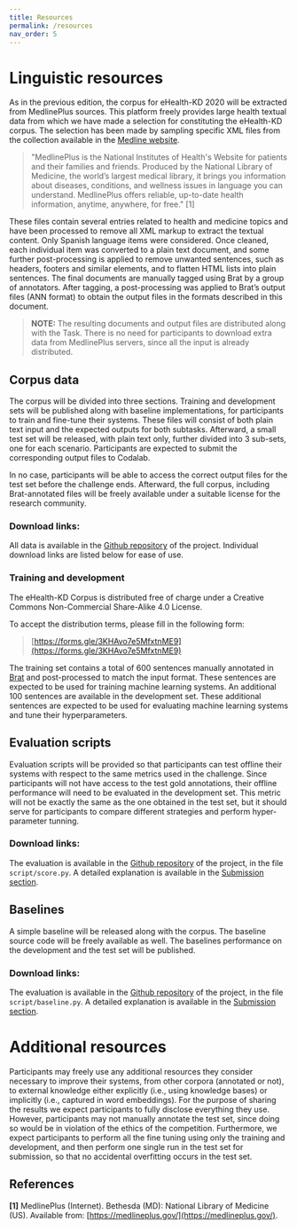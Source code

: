 ```yaml
---
title: Resources
permalink: /resources
nav_order: 5
---
```


# Linguistic resources

As in the previous edition, the corpus for eHealth-KD 2020 will be extracted from MedlinePlus sources.
This platform freely provides large health textual data from which we have made a selection for constituting the eHealth-KD corpus. The selection has been made by sampling specific XML files from the collection available in the [Medline website](https://medlineplus.gov/xml.html).

> "MedlinePlus is the National Institutes of Health's Website for patients and their families and friends. Produced by the National Library of Medicine, the world’s largest medical library, it brings you information about diseases, conditions, and wellness issues in language you can understand. MedlinePlus offers reliable, up-to-date health information, anytime, anywhere, for free." [1]

These files contain several entries related to health and medicine topics and have been processed to remove all XML markup to extract the textual content. Only Spanish language items were considered. Once cleaned, each individual item was converted to a plain text document, and some further post-processing is applied to remove unwanted sentences, such as headers, footers and similar elements, and to flatten HTML lists into plain sentences. The final documents are manually tagged using Brat by a group of annotators. After tagging, a post-processing was applied to Brat’s output files (ANN format) to obtain the output files in the formats described in this document.

> **NOTE:** The resulting documents and output files are distributed along with the Task. There is no need for participants to download extra data from MedlinePlus servers, since all the input is already distributed.

## Corpus data

The corpus will be divided into three sections. Training and development sets will be published along with baseline implementations, for participants to train and fine-tune their systems. These files will consist of both plain text input and the expected outputs for both subtasks. Afterward, a small test set will be released, with plain text only, further divided into 3 sub-sets, one for each scenario. Participants are expected to submit the corresponding output files to Codalab.

In no case, participants will be able to access the correct output files for the test set before the challenge ends. Afterward, the full corpus, including Brat-annotated files will be freely available under a suitable license for the research community.

### Download links:

All data is available in the [Github repository](https://github.com/knowledge-learning/ehealthkd-2020) of the project. Individual download links are listed below for ease of use.

### Training and development

The eHealth-KD Corpus is distributed free of charge under a Creative Commons Non-Commercial Share-Alike 4.0 License.

To accept the distribution terms, please fill in the following form:
> [https://forms.gle/3KHAvo7e5MfxtnME9](https://forms.gle/3KHAvo7e5MfxtnME9)

The training set contains a total of 600 sentences manually annotated in [Brat](http://brat.nlplab.org/) and post-processed to match the input format.
These sentences are expected to be used for training machine learning systems.
An additional 100 sentences are available in the development set.
These additional sentences are expected to be used for evaluating machine learning systems and tune their hyperparameters.

## Evaluation scripts

Evaluation scripts will be provided so that participants can test offline their systems with respect to the same metrics used in the challenge. Since participants will not have access to the test gold annotations, their offline performance will need to be evaluated in the development set. This metric will not be exactly the same as the one obtained in the test set, but it should serve for participants to compare different strategies and perform hyper-parameter tunning.

### **Download links**:

The evaluation is available in the [Github repository](https://github.com/knowledge-learning/ehealthkd-2019) of the project, in the file `script/score.py`.
A detailed explanation is available in the [Submission section](/submission).

## Baselines

A simple baseline will be released along with the corpus. The baseline source code will be freely available as well. The baselines performance on the development and the test set will be published.

### **Download links**:

The evaluation is available in the [Github repository](https://github.com/knowledge-learning/ehealthkd-2019) of the project, in the file `script/baseline.py`.
A detailed explanation is available in the [Submission section](/submission).

# Additional resources

Participants may freely use any additional resources they consider necessary to improve their systems, from other corpora (annotated or not), to external knowledge either explicitly (i.e., using knowledge bases) or implicitly (i.e., captured in word embeddings). For the purpose of sharing the results we expect participants to fully disclose everything they use.
However, participants may not manually annotate the test set, since doing so would be in violation of the ethics of the competition. Furthermore, we expect participants to perform all the fine tuning using only the training and development, and then perform one single run in the test set for submission, so that no accidental overfitting occurs in the test set.

## References

**[1]**   MedlinePlus (Internet). Bethesda (MD): National Library of Medicine (US). Available from: [https://medlineplus.gov/](https://medlineplus.gov/).
